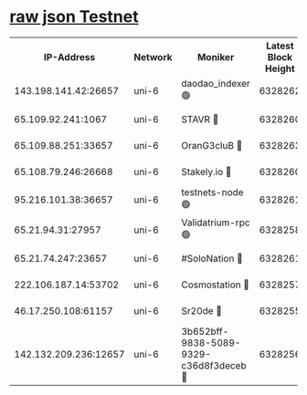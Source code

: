 [raw json Testnet](https://rpc-check.junot.stavr.tech/junot/rpc-junot-result.json)
=


<table><tr><th>IP-Address</th><th>Network</th><th>Moniker</th><th>Latest Block Height</th><th>Earliest Block Height</th><th>Catching Up</th><th>Tx Index</th><th>Voting Power</th><th>Scan Time</th></tr><tr><td>143.198.141.42:26657</td><td>uni-6</td><td>daodao_indexer 🟢</td><td>6328262</td><td>1</td><td>False</td><td>off</td><td>0</td><td>2023-12-23T02:11:48.715169035UTC</td></tr><tr><td>65.109.92.241:1067</td><td>uni-6</td><td>STAVR 🔴</td><td>6328260</td><td>1138541</td><td>False</td><td>on</td><td>6042</td><td>2023-12-23T02:11:38.461796164UTC</td></tr><tr><td>65.109.88.251:33657</td><td>uni-6</td><td>OranG3cluB 🔴</td><td>6328263</td><td>1138541</td><td>False</td><td>on</td><td>11</td><td>2023-12-23T02:11:53.125510099UTC</td></tr><tr><td>65.108.79.246:26668</td><td>uni-6</td><td>Stakely.io 🔴</td><td>6328260</td><td>1570872</td><td>False</td><td>on</td><td>1310804</td><td>2023-12-23T02:11:38.829170016UTC</td></tr><tr><td>95.216.101.38:36657</td><td>uni-6</td><td>testnets-node 🟢</td><td>6328261</td><td>1615130</td><td>False</td><td>on</td><td>0</td><td>2023-12-23T02:11:41.312233537UTC</td></tr><tr><td>65.21.94.31:27957</td><td>uni-6</td><td>Validatrium-rpc 🟢</td><td>6328258</td><td>2943363</td><td>False</td><td>on</td><td>0</td><td>2023-12-23T02:11:34.042846594UTC</td></tr><tr><td>65.21.74.247:23657</td><td>uni-6</td><td>#SoloNation 🔴</td><td>6328261</td><td>5208001</td><td>False</td><td>on</td><td>112</td><td>2023-12-23T02:11:47.836094318UTC</td></tr><tr><td>222.106.187.14:53702</td><td>uni-6</td><td>Cosmostation 🔴</td><td>6328257</td><td>5344501</td><td>False</td><td>on</td><td>110003</td><td>2023-12-23T02:11:31.608816745UTC</td></tr><tr><td>46.17.250.108:61157</td><td>uni-6</td><td>Sr20de 🔴</td><td>6328255</td><td>5727371</td><td>False</td><td>on</td><td>28</td><td>2023-12-23T02:11:25.902748382UTC</td></tr><tr><td>142.132.209.236:12657</td><td>uni-6</td><td>3b652bff-9838-5089-9329-c36d8f3deceb 🔴</td><td>6328256</td><td>6311280</td><td>False</td><td>on</td><td>157563</td><td>2023-12-23T02:11:30.296768213UTC</td></tr></table>